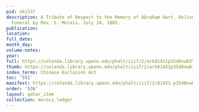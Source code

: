 ```yaml
---
pid: obj537
description: A Tribute of Respect to the Memory of Abraham Hart. Delivered at the
  Funeral by Rev. S. Morais. July 24, 1885.
publication:
location:
full_date:
month_day:
volume-notes:
year:
full: https://colenda.library.upenn.edu/phalt/iiif/2/ark81431p35d8nw83%2FSHA256E-s2711029--021575507008905f9908c57791e8de4dde32e50591526a2f09a027f690d6634c.jpeg/full/3500,/0/default.jpg
thumb: https://colenda.library.upenn.edu/phalt/iiif/2/ark81431p35d8nw83%2FSHA256E-s2711029--021575507008905f9908c57791e8de4dde32e50591526a2f09a027f690d6634c.jpeg/full/!200,200/0/default.jpg
index_terms: Chinese Exclusion Act
toc: '551'
manifest: https://colenda.library.upenn.edu/phalt/iiif/2/81431-p35d8nw83/manifest
order: '536'
layout: qatar_item
collection: morais_ledger
---
```

